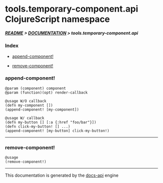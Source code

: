 
# tools.temporary-component.api ClojureScript namespace

##### [README](../../../../README.md) > [DOCUMENTATION](../../../COVER.md) > tools.temporary-component.api

### Index

- [append-component!](#append-component)

- [remove-component!](#remove-component)

### append-component!

```
@param (component) component
@param (function)(opt) render-callback
```

```
@usage W/O callback
(defn my-component [])
(append-component! [my-component])
```

```
@usage W/ callback
(defn my-button [] [:a {:href "foo/bar"}])
(defn click-my-button! [] ...)
(append-component! [my-button] click-my-button!)
```

---

### remove-component!

```
@usage
(remove-component!)
```

---

This documentation is generated by the [docs-api](https://github.com/bithandshake/docs-api) engine

